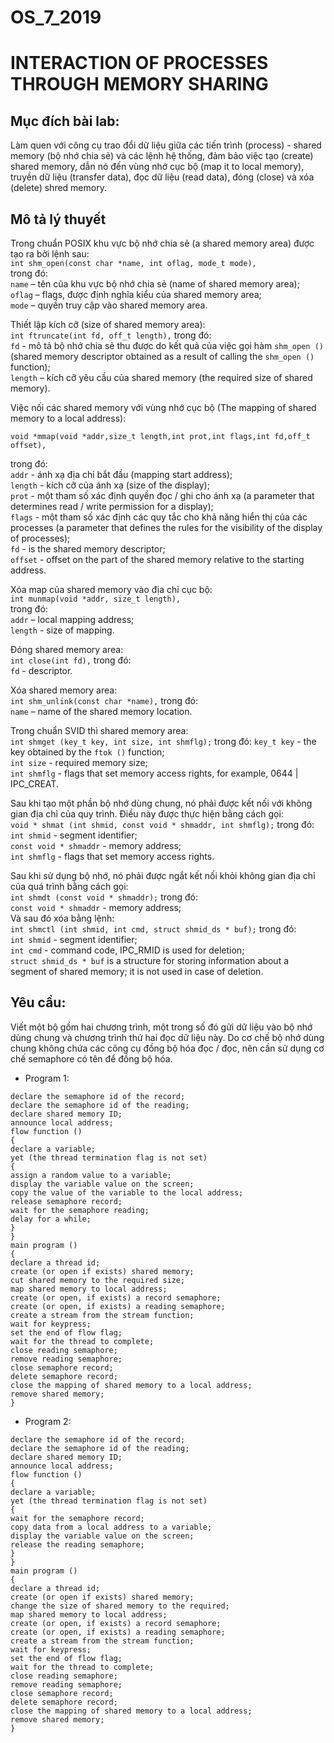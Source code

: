 # OS_7_2019
# INTERACTION OF PROCESSES THROUGH MEMORY SHARING
## Mục đích bài lab:  
Làm quen với công cụ trao đổi dữ liệu giữa các tiến trình (process)  - shared memory (bộ nhớ chia sẻ) và các lệnh hệ thống, đảm bảo việc tạo (create) shared memory, dẫn nó đến vùng nhớ cục bộ (map it to local memory), truyền dữ liệu (transfer data), đọc dữ liệu (read data), đóng (close) và xóa (delete) shred memory.  
## Mô tả lý thuyết  
Trong chuẩn POSIX khu vực bộ nhớ chia sẻ (a shared memory area) được tạo ra bởi lệnh sau:  
````int shm_open(const char *name, int oflag, mode_t mode),````  
trong đó:  
`name` – tên của khu vực bộ nhớ chia sẻ (name of shared memory area);  
`oflag` – flags, được định nghĩa kiểu của shared memory area;  
`mode` – quyền truy cập vào shared memory area.    

Thiết lập kích cỡ (size of shared memory area):  
````int ftruncate(int fd, off_t length),````
trong đó:  
`fd` - mô tả bộ nhớ chia sẻ thu được do kết quả của việc gọi hàm `shm_open ()` (shared memory descriptor obtained as a result of calling the `shm_open ()` function);  
`length` – kích cỡ yêu cầu của shared memory (the required size of shared memory).  

Việc nối các shared memory với vùng nhớ cục bộ (The mapping of shared memory to a local address):  
````
void *mmap(void *addr,size_t length,int prot,int flags,int fd,off_t offset),
````
trong đó:  
`addr` - ánh xạ địa chỉ bắt đầu (mapping start address);  
`length` - kích cỡ của ánh xạ (size of the display);  
`prot` - một tham số xác định quyền đọc / ghi cho ánh xạ (a parameter that determines read / write permission for a display);  
`flags` - một tham số xác định các quy tắc cho khả năng hiển thị của các processes (a parameter that defines the rules for the visibility of the display of processes);  
`fd` - is the shared memory descriptor;  
`offset` - offset on the part of the shared memory relative to the starting address.  

Xóa map của shared memory vào địa chỉ cục bộ:  
````int munmap(void *addr, size_t length),````  
trong đó:   
`addr` – local mapping address;  
`length` -  size of mapping.   

Đóng shared memory area:  
````int close(int fd),````
trong đó:  
`fd` - descriptor.  

Xóa shared memory area:  
````int shm_unlink(const char *name),````
trong đó:  
`name` – name of the shared memory location.  

Trong chuẩn SVID thì shared memory area:  
````int shmget (key_t key, int size, int shmflg);````
trong đó:
`key_t key` - the key obtained by the `ftok ()` function;  
`int size` - required memory size;  
`int shmflg` - flags that set memory access rights, for example, 0644 | IPC_CREAT.  

Sau khi tạo một phần bộ nhớ dùng chung, nó phải được kết nối với không gian địa chỉ của quy trình. Điều này được thực hiện bằng cách gọi:  
````void * shmat (int shmid, const void * shmaddr, int shmflg);````
trong đó:  
`int shmid` - segment identifier;  
`const void * shmaddr` - memory address;  
`int shmflg` - flags that set memory access rights.  

Sau khi sử dụng bộ nhớ, nó phải được ngắt kết nối khỏi không gian địa chỉ của quá trình bằng cách gọi:  
````int shmdt (const void * shmaddr);````
trong đó:  
`const void * shmaddr` - memory address;  
Và sau đó xóa bằng lệnh:  
````int shmctl (int shmid, int cmd, struct shmid_ds * buf);````
trong đó:  
`int shmid` - segment identifier;  
`int cmd` - command code, IPC_RMID is used for deletion;  
`struct shmid_ds * buf` is a structure for storing information about a segment of shared memory; it is not used in case of deletion.  

## Yêu cầu:  
Viết một bộ gồm hai chương trình, một trong số đó gửi dữ liệu vào bộ nhớ dùng chung và chương trình thứ hai đọc dữ liệu này. Do cơ chế bộ nhớ dùng chung không chứa các công cụ đồng bộ hóa đọc / đọc, nên cần sử dụng cơ chế semaphore có tên để đồng bộ hóa.  
* Program 1:  
````declare a flag to end the thread;
declare the semaphore id of the record;
declare the semaphore id of the reading;
declare shared memory ID;
announce local address;
flow function ()
{
declare a variable;
yet (the thread termination flag is not set)
{
assign a random value to a variable;
display the variable value on the screen;
copy the value of the variable to the local address;
release semaphore record;
wait for the semaphore reading;
delay for a while;
}
}
main program ()
{
declare a thread id;
create (or open if exists) shared memory;
cut shared memory to the required size;
map shared memory to local address;
create (or open, if exists) a record semaphore;
create (or open, if exists) a reading semaphore;
create a stream from the stream function;
wait for keypress;
set the end of flow flag;
wait for the thread to complete;
close reading semaphore;
remove reading semaphore;
close semaphore record;
delete semaphore record;
close the mapping of shared memory to a local address;
remove shared memory;
}
````
* Program 2:  
````declare a flag to end the thread;
declare the semaphore id of the record;
declare the semaphore id of the reading;
declare shared memory ID;
announce local address;
flow function ()
{
declare a variable;
yet (the thread termination flag is not set)
{
wait for the semaphore record;
copy data from a local address to a variable;
display the variable value on the screen;
release the reading semaphore;
}
}
main program ()
{
declare a thread id;
create (or open if exists) shared memory;
change the size of shared memory to the required;
map shared memory to local address;
create (or open, if exists) a record semaphore;
create (or open, if exists) a reading semaphore;
create a stream from the stream function;
wait for keypress;
set the end of flow flag;
wait for the thread to complete;
close reading semaphore;
remove reading semaphore;
close semaphore record;
delete semaphore record;
close the mapping of shared memory to a local address;
remove shared memory;
}
````




